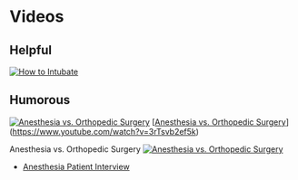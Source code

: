# Videos

## Helpful

[![How to Intubate](https://img.youtube.com/vi/hVQ4EZW63qQ/maxresdefault.jpg)](https://www.youtube.com/watch?v=hVQ4EZW63qQ)

## Humorous

[![Anesthesia vs. Orthopedic Surgery](https://img.youtube.com/vi/3rTsvb2ef5k/maxresdefault.jpg)](https://www.youtube.com/watch?v=3rTsvb2ef5k)
[[Anesthesia vs. Orthopedic Surgery](https://img.youtube.com/vi/3rTsvb2ef5k/maxresdefault.jpg)](https://www.youtube.com/watch?v=3rTsvb2ef5k)

Anesthesia vs. Orthopedic Surgery
[![Anesthesia vs. Orthopedic Surgery](https://img.youtube.com/vi/3rTsvb2ef5k/maxresdefault.jpg)](https://www.youtube.com/watch?v=3rTsvb2ef5k)


* [Anesthesia Patient Interview](https://youtu.be/E75FPnr8DYo)
